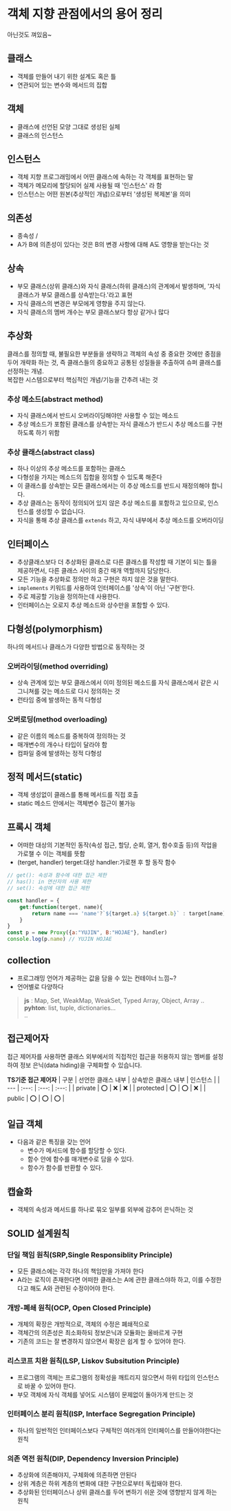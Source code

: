 # **객체 지향 관점에서의 용어 정리**
아닌것도 껴있음~
## **클래스**  
* 객체를 만들어 내기 위한 설계도 혹은 틀  
* 연관되어 있는 변수와 메서드의 집합  

## **객체**    
* 클래스에 선언된 모양 그대로 생성된 실체  
* 클래스의 인스턴스  
  
## **인스턴스**    
* 객체 지향 프로그래밍에서 어떤 클래스에 속하는 각 객체를 표현하는 말  
* 객체가 메모리에 할당되어 실제 사용될 때 '인스턴스' 라 함  
* 인스턴스는 어떤 원본(추상적인 개념)으로부터 '생성된 복제본'을 의미
   
## **의존성**  
* 종속성 / 
* A가 B에 의존성이 있다는 것은 B의 변경 사항에 대해 A도 영향을 받는다는 것  

## **상속**  
* 부모 클래스(상위 클래스)와 자식 클래스(하위 클래스)의 관계에서 발생하며, '자식 클래스가 부모 클래스를 상속받는다.'라고 표현  
* 자식 클래스의 변경은 부모에게 영향을 주지 않는다.   
* 자식 클래스의 멤버 개수는 부모 클래스보다 항상 같거나 많다

## **추상화**
클래스를 정의할 때, 불필요한 부분들을 생략하고 객체의 속성 중 중요한 것에만 중점을 두어 개략화 하는 것, 즉 클래스들의 중요하고 공통된 성질들을 추출하여 슈퍼 클래스를 선정하는 개념.  
복잡한 시스템으로부터 핵심적인 개념/기능을 간추려 내는 것  
### **추상 메소드(abstract method)**
* 자식 클래스에서 반드시 오버라이딩해야만 사용할 수 있는 메소드
* 추상 메소드가 포함된 클래스를 상속받는 자식 클래스가 반드시 추상 메소드를 구현하도록 하기 위함
### **추상 클래스(abstract class)**
* 하나 이상의 추상 메소드를 포함하는 클래스
* 다형성을 가지는 메소드의 집합을 정의할 수 있도록 해준다
* 이 클래스를 상속받는 모든 클래스에서는 이 추상 메소드를 반드시 재정의해야 합니다.
* 추상 클래스는 동작이 정의되어 있지 않은 추상 메소드를 포함하고 있으므로, 인스턴스를 생성할 수 없습니다.
* 자식을 통해 추상 클래스를 `extends` 하고, 자식 내부에서 추상 메소드를 오버라이딩

## **인터페이스**
* 추상클래스보다 더 추상화된 클래스로 다른 클래스를 작성할 때 기본이 되는 틀을 제공하면서, 다른 클래스 사이의 중간 매개 역할까지 담당한다.
* 모든 기능을 추상화로 정의만 하고 구현은 하지 않은 것을 말한다.
* `implements` 키워드를 사용하여 인터페이스를 '상속'이 아닌 '구현'한다.
* 주로 제공할 기능을 정의하는데 사용한다.
* 인터페이스는 오로지 추상 메소드와 상수만을 포함할 수 있다.
## **다형성(polymorphism)**
하나의 메서드나 클래스가 다양한 방법으로 동작하는 것
### **오버라이딩(method overriding)**
* 상속 관계에 있는 부모 클래스에서 이미 정의된 메소드를 자식 클래스에서 같은 시그니쳐를 갖는 메소드로 다시 정의하는 것
* 런타임 중에 발생하는 동적 다형성

### **오버로딩(method overloading)**
* 같은 이름의 메소드를 중복하여 정의하는 것
* 매개변수의 개수나 타입이 달라야 함
* 컴파일 중에 발생하는 정적 다형성

## **정적 메서드(static)**
* 객체 생성없이 클래스를 통해 메서드를 직접 호출
* static 메소드 안에서는 객체변수 접근이 불가능

## **프록시 객체**
* 어떠한 대상의 기본적인 동작(속성 접근, 할당, 순회, 열거, 함수호출 등)의 작업을 가로챌 수 이는 객체를 뜻함
* (terget, handler) terget:대상  handler:가로챈 후 할 동작 함수
```js
// get(): 속성과 함수에 대한 접근 제한
// has(): in 연산자의 사용 제한
// set(): 속성에 대한 접근 제한

const handler = {
    get:function(terget, name){
        return name === 'name'?`${target.a} ${target.b}` : target[name]
    }
}
const p = new Proxy({a:"YUJIN", B:"HOJAE"}, handler)
console.log(p.name) // YUJIN HOJAE
```


## **collection**
* 프로그래밍 언어가 제공하는 값을 담을 수 있는 컨테이너 느낌~?
* 언어별로 다양하다 
> **js** :  Map, Set, WeakMap, WeakSet, Typed Array, Object, Array ..  
> **pyhton**: list, tuple, dictionaries...  
> ..

## **접근제어자**
접근 제어자를 사용하면 클래스 외부에서의 직접적인 접근을 허용하지 않는 멤버를 설정하여 정보 은닉(data hiding)을 구체화할 수 있습니다.  
  
**TS기준 접근 제어자** 
| 구분 |    선언한 클래스 내부 | 상속받은 클래스 내부 |          인스턴스 |
| --- | :---: | :---: | :---: |
| private  |                 ⭕ |                ❌   |               ❌   |
| protected |                 ⭕ |                ⭕ |               ❌   |
| public |                 ⭕ |                ⭕ |               ⭕ |


## **일급 객체**
* 다음과 같은 특징을 갖는 언어
    * 변수가 메서드에 함수를 할당할 수 있다.
    * 함수 안에 함수를 매개변수로 담을 수 있다.
    * 함수가 함수를 반환할 수 있다.

## **캡슐화**
* 객체의 속성과 메서드를 하나로 묶오 일부를 외부에 감추어 은닉하는 것

## **SOLID 설계원칙**
### 단일 책임 원칙(SRP,Single Responsiblity Principle)
* 모든 클래스에는 각각 하나의 책임만을 가져야 한다
* A라는 로직이 존재한다면 어떠한 클래스는 A에 관한 클래스야하 하고, 이를 수정한다고 해도 A와 관련된 수정이어야 한다.

### 개방-폐쇄 원칙(OCP, Open Closed Principle)
* 개체의 확장은 개방적으로, 객체의 수정은 폐쇄적으로  
* 객체간의 의존성은 최소화하되 정보은닉과 모듈화는 올바르게 구현
* 기존의 코드는 잘 변경하지 않으면서 확장은 쉽게 할 수 있어야 한다.

### 리스코프 치완 원칙(LSP, Liskov Subsitution Principle)
* 프로그램의 객체는 프로그램의 정확성을 깨트리지 않으면서 하위 타입의 인스턴스로 바꿀 수 있어야 한다.
* 부모 객체에 자식 객체를 넣어도 시스템이 문제없이 돌아가게 만드는 것

### 인터페이스 분리 원칙(ISP, Interface Segregation Principle)
* 하나의 일반적인 인터페이스보다 구체적인 여러개의 인터페이스를 만들어야한다는 원칙

### 의존 역전 원칙(DIP, Dependency Inversion Principle)
* 추상화에 의존해야지, 구체화에 의존하면 안된다
* 상위 계층은 하위 계층의 변화에 대한 구현으로부터 독립돼야 한다.
* 추상화된 인터페이스나 상위 클래스를 두어 변하기 쉬운 것에 영향받지 않게 하는 원칙